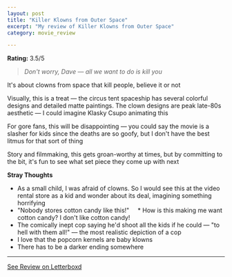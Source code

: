 ```yaml
---
layout: post
title: "Killer Klowns from Outer Space"
excerpt: "My review of Killer Klowns from Outer Space"
category: movie_review

---
```


**Rating:** 3.5/5

<blockquote><i>Don't worry, Dave — all we want to do is kill you</i></blockquote>It's about clowns from space that kill people, believe it or not

Visually, this is a treat — the circus tent spaceship has several colorful designs and detailed matte paintings. The clown designs are peak late-80s aesthetic — I could imagine Klasky Csupo animating this

For gore fans, this will be disappointing — you could say the movie is a slasher for kids since the deaths are so goofy, but I don't have the best litmus for that sort of thing

Story and filmmaking, this gets groan-worthy at times, but by committing to the bit, it's fun to see what set piece they come up with next

<b>Stray Thoughts</b>
* As a small child, I was afraid of clowns. So I would see this at the video rental store as a kid and wonder about its deal, imagining something horrifying
* "Nobody stores cotton candy like this!"
    * How is this making me want cotton candy? I don't like cotton candy!
* The comically inept cop saying he'd shoot all the kids if he could — "to hell with them all!" — the most realistic depiction of a cop
* I love that the popcorn kernels are baby klowns
* There has to be a darker ending somewhere

<hr>

[See Review on Letterboxd](https://boxd.it/4KrW0t)
